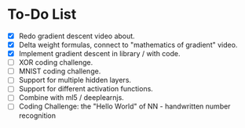 # To-Do List

* [x] Redo gradient descent video about.
* [x] Delta weight formulas, connect to "mathematics of gradient" video.
* [x] Implement gradient descent in library / with code.
* [ ] XOR coding challenge.
* [ ] MNIST coding challenge.
* [ ] Support for multiple hidden layers.
* [ ] Support for different activation functions.
* [ ] Combine with ml5 / deeplearnjs.
* [ ] Coding Challenge: the "Hello World" of NN - handwritten number recognition
